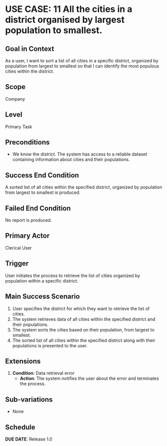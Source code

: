 # USE CASE: 11 All the cities in a district organised by largest population to smallest.

## Goal in Context

As a user, I want to sort a list of all cities in a specific district, organized by population from largest to smallest so that I can identify the most populous cities within the district.

## Scope

Company

## Level

Primary Task

## Preconditions

- We know the district. The system has access to a reliable dataset containing information about cities and their populations.

## Success End Condition

A sorted list of all cities within the specified district, organized by population from largest to smallest is produced.

## Failed End Condition

No report is produced.

## Primary Actor

Clerical User

## Trigger

User initiates the process to retrieve the list of cities organized by population within a specific district.

## Main Success Scenario

1. User specifies the district for which they want to retrieve the list of cities.
2. The system retrieves data of all cities within the specified district and their populations.
3. The system sorts the cities based on their population, from largest to smallest.
4. The sorted list of all cities within the specified district along with their populations is presented to the user.

## Extensions

1. **Condition**: Data retrieval error
   - **Action**: The system notifies the user about the error and terminates the process.

## Sub-variations

- None

## Schedule

**DUE DATE**: Release 1.0

